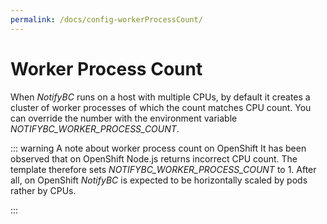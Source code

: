 ```yaml
---
permalink: /docs/config-workerProcessCount/
---
```


# Worker Process Count

When _NotifyBC_ runs on a host with multiple CPUs, by default it creates a cluster of worker processes of which the count matches CPU count. You can override the number with the environment variable _NOTIFYBC_WORKER_PROCESS_COUNT_.

::: warning A note about worker process count on OpenShift
It has been observed that on OpenShift Node.js returns incorrect CPU count. The template therefore sets <i>NOTIFYBC_WORKER_PROCESS_COUNT</i> to 1. After all, on OpenShift <i>NotifyBC</i> is expected to be horizontally scaled by pods rather by CPUs.

:::
